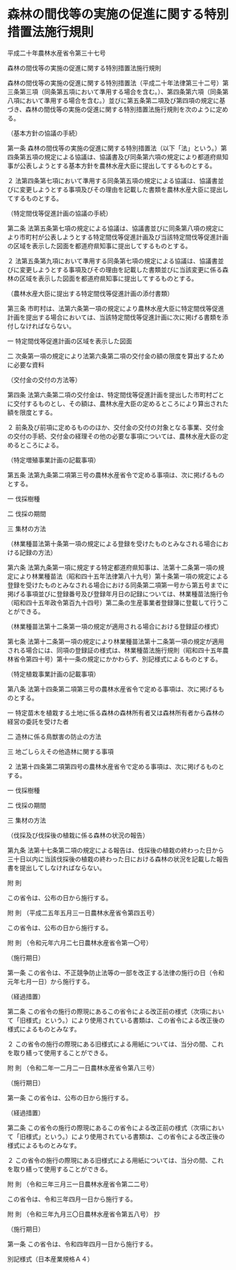 # 森林の間伐等の実施の促進に関する特別措置法施行規則

平成二十年農林水産省令第三十七号

森林の間伐等の実施の促進に関する特別措置法施行規則

森林の間伐等の実施の促進に関する特別措置法（平成二十年法律第三十二号）第三条第三項（同条第五項において準用する場合を含む。）、第四条第六項（同条第八項において準用する場合を含む。）並びに第五条第二項及び第四項の規定に基づき、森林の間伐等の実施の促進に関する特別措置法施行規則を次のように定める。

（基本方針の協議の手続）

第一条 森林の間伐等の実施の促進に関する特別措置法（以下「法」という。）第四条第五項の規定による協議は、協議書及び同条第六項の規定により都道府県知事が公表しようとする基本方針を農林水産大臣に提出してするものとする。

２ 法第四条第七項において準用する同条第五項の規定による協議は、協議書並びに変更しようとする事項及びその理由を記載した書類を農林水産大臣に提出してするものとする。

（特定間伐等促進計画の協議の手続）

第二条 法第五条第七項の規定による協議は、協議書並びに同条第八項の規定により市町村が公表しようとする特定間伐等促進計画及び当該特定間伐等促進計画の区域を表示した図面を都道府県知事に提出してするものとする。

２ 法第五条第九項において準用する同条第七項の規定による協議は、協議書並びに変更しようとする事項及びその理由を記載した書類並びに当該変更に係る森林の区域を表示した図面を都道府県知事に提出してするものとする。

（農林水産大臣に提出する特定間伐等促進計画の添付書類）

第三条 市町村は、法第六条第一項の規定により農林水産大臣に特定間伐等促進計画を提出する場合においては、当該特定間伐等促進計画に次に掲げる書類を添付しなければならない。

一 特定間伐等促進計画の区域を表示した図面

二 次条第一項の規定により法第六条第二項の交付金の額の限度を算出するために必要な資料

（交付金の交付の方法等）

第四条 法第六条第二項の交付金は、特定間伐等促進計画を提出した市町村ごとに交付するものとし、その額は、農林水産大臣の定めるところにより算出された額を限度とする。

２ 前条及び前項に定めるもののほか、交付金の交付の対象となる事業、交付金の交付の手続、交付金の経理その他の必要な事項については、農林水産大臣の定めるところによる。

（特定増殖事業計画の記載事項）

第五条 法第九条第二項第三号の農林水産省令で定める事項は、次に掲げるものとする。

一 伐採樹種

二 伐採の期間

三 集材の方法

（林業種苗法第十条第一項の規定による登録を受けたものとみなされる場合における記録の方法）

第六条 法第九条第一項に規定する特定都道府県知事は、法第十二条第一項の規定により林業種苗法（昭和四十五年法律第八十九号）第十条第一項の規定による登録を受けたものとみなされる場合における同条第二項第一号から第五号までに掲げる事項並びに登録番号及び登録年月日の記録については、林業種苗法施行令（昭和四十五年政令第百九十四号）第二条の生産事業者登録簿に登載して行うことができる。

（林業種苗法第十二条第一項の規定が適用される場合における登録証の様式）

第七条 法第十二条第一項の規定により林業種苗法第十二条第一項の規定が適用される場合には、同項の登録証の様式は、林業種苗法施行規則（昭和四十五年農林省令第四十号）第十一条の規定にかかわらず、別記様式によるものとする。

（特定植栽事業計画の記載事項）

第八条 法第十四条第二項第三号の農林水産省令で定める事項は、次に掲げるものとする。

一 特定苗木を植栽する土地に係る森林の森林所有者又は森林所有者から森林の経営の委託を受けた者

二 造林に係る鳥獣害の防止の方法

三 地ごしらえその他造林に関する事項

２ 法第十四条第二項第四号の農林水産省令で定める事項は、次に掲げるものとする。

一 伐採樹種

二 伐採の期間

三 集材の方法

（伐採及び伐採後の植栽に係る森林の状況の報告）

第九条 法第十七条第二項の規定による報告は、伐採後の植栽の終わった日から三十日以内に当該伐採後の植栽の終わった日における森林の状況を記載した報告書を提出してしなければならない。

附 則

この省令は、公布の日から施行する。

附 則 （平成二五年五月三一日農林水産省令第四五号）

この省令は、公布の日から施行する。

附 則 （令和元年六月二七日農林水産省令第一〇号）

（施行期日）

第一条 この省令は、不正競争防止法等の一部を改正する法律の施行の日（令和元年七月一日）から施行する。

（経過措置）

第二条 この省令の施行の際現にあるこの省令による改正前の様式（次項において「旧様式」という。）により使用されている書類は、この省令による改正後の様式によるものとみなす。

２ この省令の施行の際現にある旧様式による用紙については、当分の間、これを取り繕って使用することができる。

附 則 （令和二年一二月二一日農林水産省令第八三号）

（施行期日）

第一条 この省令は、公布の日から施行する。

（経過措置）

第二条 この省令の施行の際現にあるこの省令による改正前の様式（次項において「旧様式」という。）により使用されている書類は、この省令による改正後の様式によるものとみなす。

２ この省令の施行の際現にある旧様式による用紙については、当分の間、これを取り繕って使用することができる。

附 則 （令和三年三月三一日農林水産省令第二二号）

この省令は、令和三年四月一日から施行する。

附 則 （令和三年九月三〇日農林水産省令第五八号） 抄

（施行期日）

第一条 この省令は、令和四年四月一日から施行する。

別記様式（日本産業規格Ａ４）

[](/./pict/2FH00000050778.pdf)
